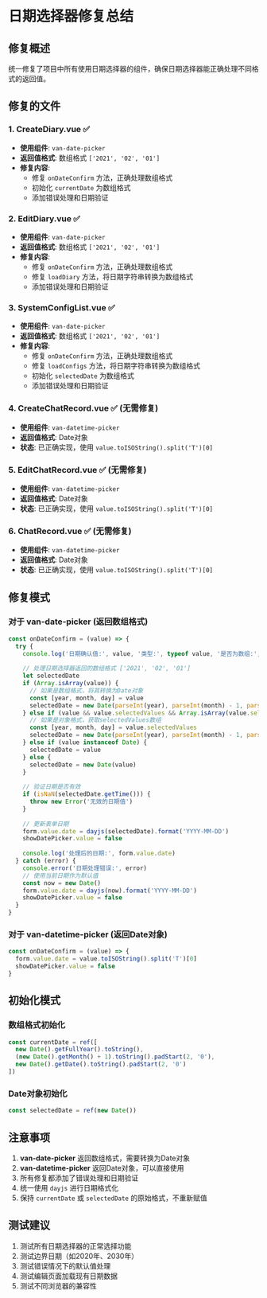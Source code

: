 # 日期选择器修复总结

## 修复概述
统一修复了项目中所有使用日期选择器的组件，确保日期选择器能正确处理不同格式的返回值。

## 修复的文件

### 1. CreateDiary.vue ✅
- **使用组件**: `van-date-picker`
- **返回值格式**: 数组格式 `['2021', '02', '01']`
- **修复内容**:
  - 修复 `onDateConfirm` 方法，正确处理数组格式
  - 初始化 `currentDate` 为数组格式
  - 添加错误处理和日期验证

### 2. EditDiary.vue ✅
- **使用组件**: `van-date-picker`
- **返回值格式**: 数组格式 `['2021', '02', '01']`
- **修复内容**:
  - 修复 `onDateConfirm` 方法，正确处理数组格式
  - 修复 `loadDiary` 方法，将日期字符串转换为数组格式
  - 添加错误处理和日期验证

### 3. SystemConfigList.vue ✅
- **使用组件**: `van-date-picker`
- **返回值格式**: 数组格式 `['2021', '02', '01']`
- **修复内容**:
  - 修复 `onDateConfirm` 方法，正确处理数组格式
  - 修复 `loadConfigs` 方法，将日期字符串转换为数组格式
  - 初始化 `selectedDate` 为数组格式
  - 添加错误处理和日期验证

### 4. CreateChatRecord.vue ✅ (无需修复)
- **使用组件**: `van-datetime-picker`
- **返回值格式**: Date对象
- **状态**: 已正确实现，使用 `value.toISOString().split('T')[0]`

### 5. EditChatRecord.vue ✅ (无需修复)
- **使用组件**: `van-datetime-picker`
- **返回值格式**: Date对象
- **状态**: 已正确实现，使用 `value.toISOString().split('T')[0]`

### 6. ChatRecord.vue ✅ (无需修复)
- **使用组件**: `van-datetime-picker`
- **返回值格式**: Date对象
- **状态**: 已正确实现，使用 `value.toISOString().split('T')[0]`

## 修复模式

### 对于 van-date-picker (返回数组格式)
```javascript
const onDateConfirm = (value) => {
  try {
    console.log('日期确认值:', value, '类型:', typeof value, '是否为数组:', Array.isArray(value))
    
    // 处理日期选择器返回的数组格式 ['2021', '02', '01']
    let selectedDate
    if (Array.isArray(value)) {
      // 如果是数组格式，将其转换为Date对象
      const [year, month, day] = value
      selectedDate = new Date(parseInt(year), parseInt(month) - 1, parseInt(day))
    } else if (value && value.selectedValues && Array.isArray(value.selectedValues)) {
      // 如果是对象格式，获取selectedValues数组
      const [year, month, day] = value.selectedValues
      selectedDate = new Date(parseInt(year), parseInt(month) - 1, parseInt(day))
    } else if (value instanceof Date) {
      selectedDate = value
    } else {
      selectedDate = new Date(value)
    }
    
    // 验证日期是否有效
    if (isNaN(selectedDate.getTime())) {
      throw new Error('无效的日期值')
    }
    
    // 更新表单日期
    form.value.date = dayjs(selectedDate).format('YYYY-MM-DD')
    showDatePicker.value = false
    
    console.log('处理后的日期:', form.value.date)
  } catch (error) {
    console.error('日期处理错误:', error)
    // 使用当前日期作为默认值
    const now = new Date()
    form.value.date = dayjs(now).format('YYYY-MM-DD')
    showDatePicker.value = false
  }
}
```

### 对于 van-datetime-picker (返回Date对象)
```javascript
const onDateConfirm = (value) => {
  form.value.date = value.toISOString().split('T')[0]
  showDatePicker.value = false
}
```

## 初始化模式

### 数组格式初始化
```javascript
const currentDate = ref([
  new Date().getFullYear().toString(),
  (new Date().getMonth() + 1).toString().padStart(2, '0'),
  new Date().getDate().toString().padStart(2, '0')
])
```

### Date对象初始化
```javascript
const selectedDate = ref(new Date())
```

## 注意事项

1. **van-date-picker** 返回数组格式，需要转换为Date对象
2. **van-datetime-picker** 返回Date对象，可以直接使用
3. 所有修复都添加了错误处理和日期验证
4. 统一使用 `dayjs` 进行日期格式化
5. 保持 `currentDate` 或 `selectedDate` 的原始格式，不重新赋值

## 测试建议

1. 测试所有日期选择器的正常选择功能
2. 测试边界日期（如2020年、2030年）
3. 测试错误情况下的默认值处理
4. 测试编辑页面加载现有日期数据
5. 测试不同浏览器的兼容性
